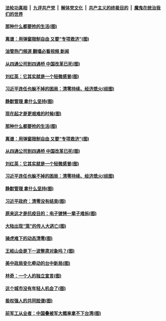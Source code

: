 ####  [法轮功真相](../../../../basic/blob/master/README.md?t=11132331) &nbsp;|&nbsp; [九评共产党](../../../../9ping.md/blob/master/README.md?t=11132331) &nbsp;|&nbsp; [解体党文化](../../../../jtdwh.md/blob/master/README.md?t=11132331)  &nbsp;|&nbsp; [共产主义的终极目的](../../../../gczydzjmd.md/blob/master/README.md?t=11132331) &nbsp;|&nbsp; [魔鬼在统治我们的世界](../../../../mgztzwmdsj.md/blob/master/README.md?t=11132331) 

#### [那种什么都要抢的生活(图)](../pages/p4/1021557.md?t=11132331) 

#### [离谱：用弹窗限制自由 又要“专项救济”(图)](../pages/p4/1021561.md?t=11132331) 

#### [油管热门频道 翻墙必看视频 新闻](http://129.146.143.75:81/youtube.html?11132331)

#### [从四通公司到四通桥 中国改革已死(图)](../pages/p4/1021560.md?t=11132331) 

#### [刘红英：它其实就是一个轻微感冒(图)](../pages/p4/1021501.md?t=11132331) 

#### [习近平连任也躲不掉的困局：清零持续、经济熄火(组图)](../pages/p4/1021502.md?t=11132331) 

#### [静默管理 拿什么坚持(图)](../pages/p4/1021500.md?t=11132331) 

#### [现在起才是更艰难的时候(图)](../pages/p4/1021564.md?t=11132331) 

#### [那种什么都要抢的生活(图)](../pages/p4/1021557.md?t=11132331) 

#### [离谱：用弹窗限制自由 又要“专项救济”(图)](../pages/p4/1021561.md?t=11132331) 

#### [从四通公司到四通桥 中国改革已死(图)](../pages/p4/1021560.md?t=11132331) 

#### [刘红英：它其实就是一个轻微感冒(图)](../pages/p4/1021501.md?t=11132331) 

#### [习近平连任也躲不掉的困局：清零持续、经济熄火(组图)](../pages/p4/1021502.md?t=11132331) 

#### [静默管理 拿什么坚持(图)](../pages/p4/1021500.md?t=11132331) 

#### [习近平政府：清零没有结束(图)](../pages/p4/1021499.md?t=11132331) 



#### [原来这才是抗疫目的：电子镣铐一辈子难拆(图)](../pages/p4/1021410.md?t=11132331) 

#### [大陆出现“笼”的传人大逃亡(图)](../pages/p4/1021418.md?t=11132331) 

#### [骑虎难下的动态清零(图)](../pages/p4/1021416.md?t=11132331) 

#### [王岐山会是下一波整肃对象吗？(图)](../pages/p4/1021408.md?t=11132331) 

#### [美中政局变化牵动的台中新局(图)](../pages/p4/1021411.md?t=11132331) 


#### [林奇：一个人的独立宣言(图)](../pages/p4/1021334.md?t=11132331) 

#### [这个城市没有年轻人机会了(图)](../pages/p4/1021332.md?t=11132331) 

#### [极权强人的共同脸谱(图)](../pages/p4/1021331.md?t=11132331) 

#### [前军工从业者：中国叠被军大概率拿不下台湾(图)](../pages/p4/1021327.md?t=11132331) 

<img src='http://gfw-breaker.win/goodnews/indexes/p4.md' width='0px' height='0px'/>
